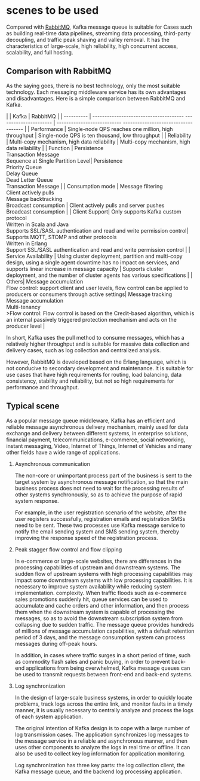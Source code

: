 # scenes to be used

Compared with [RabbitMQ](../../rabbitmq/intro/what.md), Kafka message queue is suitable for Cases such as building real-time data pipelines, streaming data processing, third-party decoupling, and traffic peak shaving and valley removal. It has the characteristics of large-scale, high reliability, high concurrent access, scalability, and full hosting.

## Comparison with RabbitMQ

As the saying goes, there is no best technology, only the most suitable technology. Each messaging middleware service has its own advantages and disadvantages. Here is a simple comparison between RabbitMQ and Kafka.

| | Kafka | RabbitMQ |
| ---------- | -------------------------------------- ---------------------- | --------------------------- ------------------------------------ |
| Performance | Single-node QPS reaches one million, high throughput | Single-node QPS is ten thousand, low throughput |
| Reliability | Multi-copy mechanism, high data reliability | Multi-copy mechanism, high data reliability |
| Function | Persistence<br />Transaction Message<br />Sequence at Single Partition Level| Persistence<br />Priority Queue<br />Delay Queue<br />Dead Letter Queue<br />Transaction Message |
| Consumption mode | Message filtering<br />Client actively pulls<br />Message backtracking<br />Broadcast consumption | Client actively pulls and server pushes<br />Broadcast consumption |
| Client Support| Only supports Kafka custom protocol<br />Written in Scala and Java<br />Supports SSL/SASL authentication and read and write permission control| Supports MQTT, STOMP and other protocols<br />Written in Erlang <br />Support SSL/SASL authentication and read and write permission control |
| Service Availability | Using cluster deployment, partition and multi-copy design, using a single agent downtime has no impact on services, and supports linear increase in message capacity | Supports cluster deployment, and the number of cluster agents has various specifications |
| Others| Message accumulation<br />Flow control: support client and user levels, flow control can be applied to producers or consumers through active settings| Message tracking<br />Message accumulation<br />Multi-tenancy<br /> >Flow control: Flow control is based on the Credit-based algorithm, which is an internal passively triggered protection mechanism and acts on the producer level |

In short, Kafka uses the pull method to consume messages, which has a relatively higher throughput and is suitable for massive data collection and delivery cases, such as log collection and centralized analysis.

However, RabbitMQ is developed based on the Erlang language, which is not conducive to secondary development and maintenance. It is suitable for use cases that have high requirements for routing, load balancing, data consistency, stability and reliability, but not so high requirements for performance and throughput.

## Typical scene

As a popular message queue middleware, Kafka has an efficient and reliable message asynchronous delivery mechanism, mainly used for data exchange and delivery between different systems, in enterprise solutions, financial payment, telecommunications, e-commerce, social networking, instant messaging, Video, Internet of Things, Internet of Vehicles and many other fields have a wide range of applications.

1. Asynchronous communication

    The non-core or unimportant process part of the business is sent to the target system by asynchronous message notification, so that the main business process does not need to wait for the processing results of other systems synchronously, so as to achieve the purpose of rapid system response.

    For example, in the user registration scenario of the website, after the user registers successfully, registration emails and registration SMSs need to be sent. These two processes use Kafka message service to notify the email sending system and SMS sending system, thereby improving the response speed of the registration process.

2. Peak stagger flow control and flow clipping

    In e-commerce or large-scale websites, there are differences in the processing capabilities of upstream and downstream systems. The sudden flow of upstream systems with high processing capabilities may impact some downstream systems with low processing capabilities. It is necessary to improve system availability while reducing system implementation. complexity.
    When traffic floods such as e-commerce sales promotions suddenly hit, queue services can be used to accumulate and cache orders and other information, and then process them when the downstream system is capable of processing the messages, so as to avoid the downstream subscription system from collapsing due to sudden traffic.
    The message queue provides hundreds of millions of message accumulation capabilities, with a default retention period of 3 days, and the message consumption system can process messages during off-peak hours.

    In addition, in cases where traffic surges in a short period of time, such as commodity flash sales and panic buying, in order to prevent back-end applications from being overwhelmed, Kafka message queues can be used to transmit requests between front-end and back-end systems.

3. Log synchronization

    In the design of large-scale business systems, in order to quickly locate problems, track logs across the entire link, and monitor faults in a timely manner, it is usually necessary to centrally analyze and process the logs of each system application.

    The original intention of Kafka design is to cope with a large number of log transmission cases. The application synchronizes log messages to the message service in a reliable and asynchronous manner, and then uses other components to analyze the logs in real time or offline. It can also be used to collect key log information for application monitoring.

    Log synchronization has three key parts: the log collection client, the Kafka message queue, and the backend log processing application.